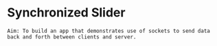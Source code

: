 # Synchronized Slider
	Aim: To build an app that demonstrates use of sockets to send data back and forth between clients and server.


